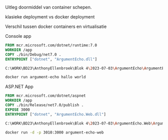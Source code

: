 Uitleg doormiddel van container schepen.

klasieke deployment vs docker deployment

Verschil tussen docker containers en virtualisatie


Console app
```dockerfile
FROM mcr.microsoft.com/dotnet/runtime:7.0 
WORKDIR /app
COPY ./bin/Debug/net7.0 .
ENTRYPOINT ["dotnet", "ArgumentEcho.dll"]
```
```bash
C:\WORK\BD23\AnthonyEllenbroek\Blok 4\2023-07-03\ArgumentEcho\ArgumentEcho>docker build -t argument-echo .

docker run argument-echo hallo world
```
ASP.NET App

```dockerfile
FROM mcr.microsoft.com/dotnet/aspnet
WORKDIR /app
COPY ./bin/Release/net7.0/publish .
EXPOSE 3000
ENTRYPOINT ["dotnet", "ArgumentEcho.Web.dll"]
```

```bash
C:\WORK\BD23\AnthonyEllenbroek\Blok 4\2023-07-03\ArgumentEcho.Web\ArgumentEcho.Web>docker build -t argument-echo-web .

docker run -d -p 3010:3000 argument-echo-web
```